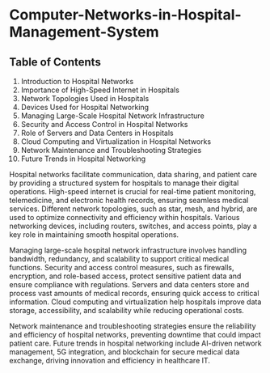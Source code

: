 # Computer-Networks-in-Hospital-Management-System





## Table of Contents

1. Introduction to Hospital Networks  
2. Importance of High-Speed Internet in Hospitals  
3. Network Topologies Used in Hospitals  
4. Devices Used for Hospital Networking  
5. Managing Large-Scale Hospital Network Infrastructure  
6. Security and Access Control in Hospital Networks  
7. Role of Servers and Data Centers in Hospitals  
8. Cloud Computing and Virtualization in Hospital Networks  
9. Network Maintenance and Troubleshooting Strategies  
10. Future Trends in Hospital Networking  


Hospital networks facilitate communication, data sharing, and patient care by providing a structured system for hospitals to manage their digital operations. High-speed internet is crucial for real-time patient monitoring, telemedicine, and electronic health records, ensuring seamless medical services. Different network topologies, such as star, mesh, and hybrid, are used to optimize connectivity and efficiency within hospitals. Various networking devices, including routers, switches, and access points, play a key role in maintaining smooth hospital operations.  

Managing large-scale hospital network infrastructure involves handling bandwidth, redundancy, and scalability to support critical medical functions. Security and access control measures, such as firewalls, encryption, and role-based access, protect sensitive patient data and ensure compliance with regulations. Servers and data centers store and process vast amounts of medical records, ensuring quick access to critical information. Cloud computing and virtualization help hospitals improve data storage, accessibility, and scalability while reducing operational costs.  

Network maintenance and troubleshooting strategies ensure the reliability and efficiency of hospital networks, preventing downtime that could impact patient care. Future trends in hospital networking include AI-driven network management, 5G integration, and blockchain for secure medical data exchange, driving innovation and efficiency in healthcare IT.

